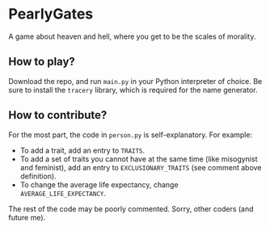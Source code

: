 # PearlyGates

A game about heaven and hell, where you get to be the scales of morality.

## How to play?

Download the repo, and run `main.py` in your Python interpreter of choice. Be 
sure to install the `tracery` library, which is required for the name generator.

## How to contribute?

For the most part, the code in `person.py` is self-explanatory. For example:

 - To add a trait, add an entry to `TRAITS`.
 - To add a set of traits you cannot have at the same time (like misogynist and feminist), add an entry to `EXCLUSIONARY_TRAITS` (see comment above definition).
 - To change the average life expectancy, change `AVERAGE_LIFE_EXPECTANCY`.

The rest of the code may be poorly commented. Sorry, other coders (and future me).

